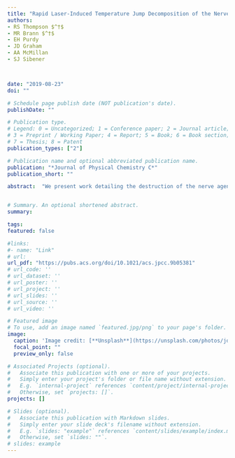```yaml
---
title: "Rapid Laser-Induced Temperature Jump Decomposition of the Nerve Agent Simulant Diisopropyl Methylphosphonate under Atmospheric Conditions"
authors:
- RS Thompson $^†$
- MR Brann $^†$
- EH Purdy
- JD Graham
- AA McMillan
- SJ Sibener



date: "2019-08-23"
doi: ""

# Schedule page publish date (NOT publication's date).
publishDate: ""

# Publication type.
# Legend: 0 = Uncategorized; 1 = Conference paper; 2 = Journal article;
# 3 = Preprint / Working Paper; 4 = Report; 5 = Book; 6 = Book section;
# 7 = Thesis; 8 = Patent
publication_types: ["2"]

# Publication name and optional abbreviated publication name.
publication: "*Journal of Physical Chemistry C*"
publication_short: ""

abstract:  "We present work detailing the destruction of the nerve agent simulant diisopropyl methylphosphonate (DIMP) via rapid laser heating under atmospheric conditions. Following Nd:YAG laser ablation of liquid DIMP deposited on a graphite substrate, both parent and product fragments are transmitted via capillary from an atmospheric chamber to a vacuum chamber containing a high-resolution mass spectrometer. This allows for real-time measurements of product distributions under a variety of temperature and atmospheric conditions. Ex situ Fourier transform infrared (FTIR) spectroscopy analysis of the same chamber contents provides complementary information about product identities and fragmentation pathways. Results demonstrate that product distributions depend on heating rate, surface temperature, and atmospheric oxygen content. In the destruction of the DIMP, the relative yields of alkene products depends significantly on laser power; smaller products are relatively more abundant at higher ablation temperatures. We also show that in the absence of atmospheric oxygen, the concentration of oxygenated products decreases sharply relative to alkene and alkane products. This suggests that under high-temperature conditions, atmospheric oxygen is incorporated directly into the products of the fragmented simulant. This project extends significantly our understanding of the fundamental chemistry of these dangerous compounds under atmospheric and rapidly changing thermal conditions. The results have critical implications for the development of effective chemical warfare agent decontamination and destruction strategies.  <br /><br /><sup>†</sup>R.S.T. and M.R.B. contributed equally to this work and are co-first authors of this manuscript."


# Summary. An optional shortened abstract.
summary:

tags:
featured: false

#links:
#- name: "Link"
# url: 
url_pdf: "https://pubs.acs.org/doi/10.1021/acs.jpcc.9b05381"
# url_code: ''
# url_dataset: ''
# url_poster: ''
# url_project: ''
# url_slides: ''
# url_source: ''
# url_video: ''

# Featured image
# To use, add an image named `featured.jpg/png` to your page's folder. 
image:
  caption: 'Image credit: [**Unsplash**](https://unsplash.com/photos/jdD8gXaTZsc)'
  focal_point: ""
  preview_only: false

# Associated Projects (optional).
#   Associate this publication with one or more of your projects.
#   Simply enter your project's folder or file name without extension.
#   E.g. `internal-project` references `content/project/internal-project/index.md`.
#   Otherwise, set `projects: []`.
projects: []

# Slides (optional).
#   Associate this publication with Markdown slides.
#   Simply enter your slide deck's filename without extension.
#   E.g. `slides: "example"` references `content/slides/example/index.md`.
#   Otherwise, set `slides: ""`.
# slides: example
---
```




